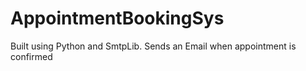 # AppointmentBookingSys
Built using Python and SmtpLib. Sends an Email when appointment is confirmed
